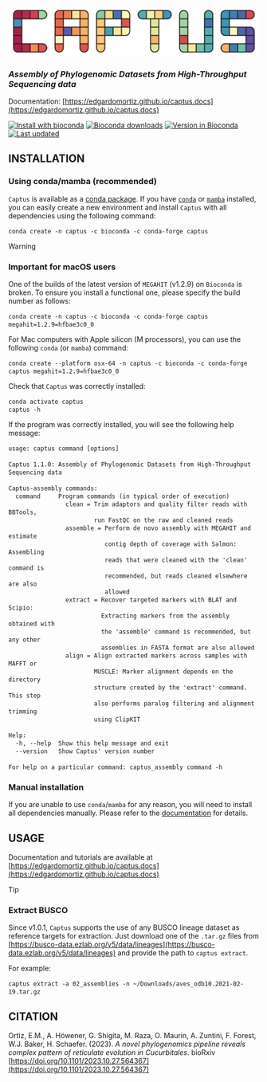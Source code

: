<p align="center">
  <img src=docs/static/images/logo.svg alt=captus_logo width=500>
</p>

### *Assembly of Phylogenomic Datasets from High-Throughput Sequencing data*

Documentation: [https://edgardomortiz.github.io/captus.docs](https://edgardomortiz.github.io/captus.docs)  

[![Install with bioconda](https://img.shields.io/badge/install%20with-bioconda-brightgreen.svg?style=flat)](http://bioconda.github.io/recipes/captus/README.html)
[![Bioconda downloads](https://anaconda.org/bioconda/captus/badges/downloads.svg)](https://anaconda.org/bioconda/captus)
[![Version in Bioconda](https://anaconda.org/bioconda/captus/badges/version.svg)](https://anaconda.org/bioconda/captus)
[![Last updated](https://anaconda.org/bioconda/captus/badges/latest_release_date.svg)](https://github.com/edgardomortiz/Captus/releases)

## INSTALLATION

### Using conda/mamba (recommended)

`Captus` is available as a [conda package](https://anaconda.org/bioconda/captus). If you have [`conda`](https://docs.conda.io/projects/conda/en/latest/index.html) or [`mamba`](https://mamba.readthedocs.io/en/latest/index.html) installed, you can easily create a new environment and install `Captus` with all dependencies using the following command:

```shell
conda create -n captus -c bioconda -c conda-forge captus
```

> [!WARNING]
>
> ### Important for macOS users
>
> One of the builds of the latest version of `MEGAHIT` (v1.2.9) on `Bioconda` is broken. To ensure you install a functional one, please specify the build number as follows:
>
> ```shell
> conda create -n captus -c bioconda -c conda-forge captus megahit=1.2.9=hfbae3c0_0
> ```
> 
> For Mac computers with Apple silicon (M processors), you can use the following `conda` (or `mamba`) command:
>
> ```shell
> conda create --platform osx-64 -n captus -c bioconda -c conda-forge captus megahit=1.2.9=hfbae3c0_0
> ```

Check that `Captus` was correctly installed:

```shell
conda activate captus
captus -h
```

If the program was correctly installed, you will see the following help message:

```text
usage: captus command [options]

Captus 1.1.0: Assembly of Phylogenomic Datasets from High-Throughput Sequencing data

Captus-assembly commands:
  command     Program commands (in typical order of execution)
                clean = Trim adaptors and quality filter reads with BBTools,
                        run FastQC on the raw and cleaned reads
                assemble = Perform de novo assembly with MEGAHIT and estimate
                           contig depth of coverage with Salmon: Assembling
                           reads that were cleaned with the 'clean' command is
                           recommended, but reads cleaned elsewhere are also
                           allowed
                extract = Recover targeted markers with BLAT and Scipio:
                          Extracting markers from the assembly obtained with
                          the 'assemble' command is recommended, but any other
                          assemblies in FASTA format are also allowed
                align = Align extracted markers across samples with MAFFT or
                        MUSCLE: Marker alignment depends on the directory
                        structure created by the 'extract' command. This step
                        also performs paralog filtering and alignment trimming
                        using ClipKIT

Help:
  -h, --help  Show this help message and exit
  --version   Show Captus' version number

For help on a particular command: captus_assembly command -h
```

### Manual installation

If you are unable to use `conda`/`mamba` for any reason, you will need to install all dependencies manually. Please refer to the [documentation](https://edgardomortiz.github.io/captus.docs/basics/installation/#manual-installation) for details.

## USAGE

Documentation and tutorials are available at [https://edgardomortiz.github.io/captus.docs](https://edgardomortiz.github.io/captus.docs)

> [!TIP]
>
> ### Extract BUSCO
>
> Since v1.0.1, `Captus` supports the use of any BUSCO lineage dataset as reference targets for extraction. Just download one of the `.tar.gz` files from [https://busco-data.ezlab.org/v5/data/lineages](https://busco-data.ezlab.org/v5/data/lineages) and provide the path to `captus extract`.
>
> For example:
>
> ```text
> captus extract -a 02_assemblies -n ~/Downloads/aves_odb10.2021-02-19.tar.gz
> ```

## CITATION

Ortiz, E.M., A. Höwener, G. Shigita, M. Raza, O. Maurin, A. Zuntini, F. Forest, W.J. Baker, H. Schaefer. (2023). *A novel phylogenomics pipeline reveals complex pattern of reticulate evolution in Cucurbitales*. bioRxiv [https://doi.org/10.1101/2023.10.27.564367](https://doi.org/10.1101/2023.10.27.564367)
